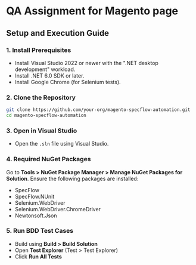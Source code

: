 # QA Assignment for Magento page

## Setup and Execution Guide

### 1. Install Prerequisites
- Install Visual Studio 2022 or newer with the ".NET desktop development" workload.
- Install .NET 6.0 SDK or later.
- Install Google Chrome (for Selenium tests).

### 2. Clone the Repository
```bash
git clone https://github.com/your-org/magento-specflow-automation.git
cd magento-specflow-automation
```

### 3. Open in Visual Studio
- Open the `.sln` file using Visual Studio.

### 4. Required NuGet Packages
Go to **Tools > NuGet Package Manager > Manage NuGet Packages for Solution**.
Ensure the following packages are installed:
- SpecFlow
- SpecFlow.NUnit
- Selenium.WebDriver
- Selenium.WebDriver.ChromeDriver
- Newtonsoft.Json

### 5. Run BDD Test Cases
- Build using **Build > Build Solution**
- Open **Test Explorer** (Test > Test Explorer)
- Click **Run All Tests**